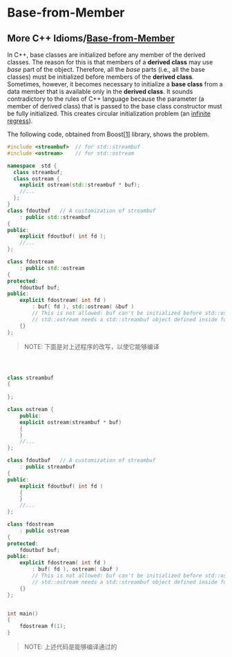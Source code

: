 # Base-from-Member



## More C++ Idioms/[Base-from-Member](https://en.wikibooks.org/wiki/More_C%2B%2B_Idioms/Base-from-Member)

In C++, base classes are initialized before any member of the derived classes. The reason for this is that members of a **derived class** may use *base* part of the object. Therefore, all the *base* parts (i.e., all the base classes) must be initialized before members of the **derived class**. Sometimes, however, it becomes necessary to initialize a **base class** from a data member that is available only in the **derived class**. It sounds contradictory to the rules of C++ language because the parameter (a member of derived class) that is passed to the base class constructor must be fully initialized. This creates circular initialization problem (an [infinite regress](https://en.wikipedia.org/wiki/Infinite_regress)).

The following code, obtained from Boost[[1\]](https://en.wikibooks.org/wiki/More_C%2B%2B_Idioms/Base-from-Member#cite_note-1) library, shows the problem.

```c++
#include <streambuf>  // for std::streambuf
#include <ostream>    // for std::ostream

namespace  std {
  class streambuf;
  class ostream {
    explicit ostream(std::streambuf * buf);
    //...
  };
}
class fdoutbuf   // A customization of streambuf
    : public std::streambuf
{
public:
    explicit fdoutbuf( int fd );
    //...
};

class fdostream
    : public std::ostream
{
protected:
    fdoutbuf buf;
public:
    explicit fdostream( int fd ) 
        : buf( fd ), std::ostream( &buf ) 
        // This is not allowed: buf can't be initialized before std::ostream.
        // std::ostream needs a std::streambuf object defined inside fdoutbuf.
    {}
};

```

> NOTE: 下面是对上述程序的改写，以使它能够编译

```c++



class streambuf
{
    
};

class ostream {
    public:
    explicit ostream(streambuf * buf)
    {
    }
    //...
};

class fdoutbuf   // A customization of streambuf
    : public streambuf
{
public:
    explicit fdoutbuf( int fd )
    {
    }
    //...
};

class fdostream
    : public ostream
{
protected:
    fdoutbuf buf;
public:
    explicit fdostream( int fd ) 
        : buf( fd ), ostream( &buf ) 
        // This is not allowed: buf can't be initialized before std::ostream.
        // std::ostream needs a std::streambuf object defined inside fdoutbuf.
    {}
};


int main()
{
    fdostream f(1);
}
```

> NOTE: 上述代码是能够编译通过的